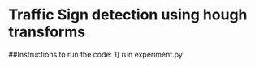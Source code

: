 # Traffic Sign detection using hough transforms

##Instructions to run the code:
	1) run experiment.py
	
	